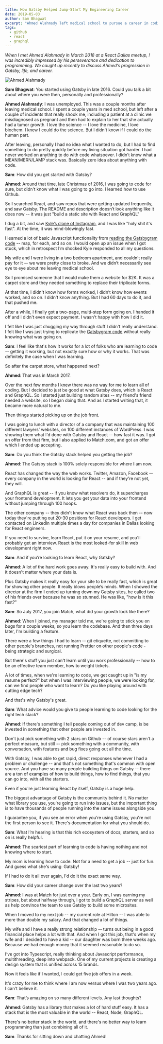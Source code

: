 ```yaml
---
title: How Gatsby Helped Jump-Start My Engineering Career
date: 2019-05-03
author: Sam Bhagwat
excerpt: "Ahmed Alahmady left medical school to pursue a career in coding. Learn how the Gatsby stack is solely responsible for the career Ahmed has now."
tags:
  - github
  - react
  - graphql
---
```


_When I met Ahmed Alahmady in March 2018 at a React Dallas meetup, I was incredibly impressed by his perseverance and dedication to programming. We caught up recently to discuss Ahmed’s progression in Gatsby, life, and career._

![Ahmed Alahmady](./images/ahmed.png)

**Sam Bhagwat**: You started using Gatsby in late 2016. Could you talk a bit about where you were then, personally and professionally?

**Ahmed Alahmady**: I was unemployed. This was a couple months after leaving medical school. I spent a couple years in med school, but left after a couple of incidents that really shook me, including a patient at a clinic we misdiagnosed as pregnant and then had to explain to her that she actually had a tumor growth. I love the science -- I love the medicine, I love biochem. I knew I could do the science. But I didn't know if I could do the human part.

After leaving, personally I had no idea what I wanted to do, but I had to find something to do pretty quickly before my living situation got harder. I had never worked on anything to do with code whatsoever. I didn’t know what a MEAN/MERN/LAMP stack was. Basically zero idea about anything with code.

**Sam**: How did you get started with Gatsby?

**Ahmed**: Around that time, late Christmas of 2016, I was going to code for sure, but didn't know what I was going to go into. I learned how to use Github.

So I searched React, and saw repos that were getting updated frequently, and saw Gatsby. The README and description doesn’t look anything like it does now -- it was just "build a static site with React and GraphQL"

I dug a bit, and saw [Kyle’s clone of Instagram](https://gatsbygram.gatsbyjs.org/), and I was like "holy shit it's fast". At the time, it was mind-blowingly fast.

I learned a lot of basic Javascript functionality from [reading the Gatsbygram code](https://github.com/gatsbyjs/gatsby/tree/master/examples/gatsbygram) -- map, for each, and so on. I would open up an issue when I got stuck, which in retrospect I’m shocked Kyle responded to all my questions.

My wife and I were living in a two bedroom apartment, and couldn’t really pay for it -- we were pretty close to broke. And we didn’t necessarily see eye to eye about me leaving medical school.

So I promised someone that I would make them a website for \$2K. It was a carpet store and they needed something to replace their triplicate forms.

At that time, I didn't know how forms worked, I didn’t know how events worked, and so on. I didn't know anything. But I had 60 days to do it, and that pushed me.

After a while, I finally got a two-page, multi-step form going on. I handed it off and I didn't even expect payment. I wasn't happy with how I did it.

I felt like I was just chugging my way through stuff I didn't really understand. I felt like I was just trying to replicate the [Gatsbygram code](https://github.com/gatsbyjs/gatsby/tree/master/examples/gatsbygram) without really knowing what was going on.

**Sam**: I feel like that's how it works for a lot of folks who are learning to code -- getting it working, but not exactly sure how or why it works. That was definitely the case when I was learning.

So after the carpet store, what happened next?

**Ahmed**: That was in March 2017.

Over the next few months I knew there was no way for me to learn all of coding. But I decided to just be good at what Gatsby does, which is React and GraphQL. So I started just building random sites -- my friend's friend needed a website, so I began doing that. And as I started writing that, it became more natural to me.

Then things started picking up on the job front.

I was going to lunch with a director of a company that was maintaining 100 different lawyers’ websites, on 100 different instances of WordPress. I was showing them what I'd done with Gatsby and React -- how fast it was. I got an offer from that firm, but I also applied to Match.com, and got an offer which I ended up accepting.

**Sam**: Do you think the Gatsby stack helped you getting the job?

**Ahmed**: The Gatsby stack is 100% solely responsible for where I am now.

React has changed the way the web works. Twitter, Amazon, Facebook -- every company in the world is looking for React -- and if they're not yet, they will.

And GraphQL is great -- if you know what resolvers do, it supercharges your frontend development. It lets you get your data into your frontend without jumping through 100 hoops.

The other company -- they didn't know what React was back then -- now today they're putting out 20-30 positions for React developers. I get contacted on LinkedIn multiple times a day for companies in Dallas looking for React engineers.

If you need to survive, learn React, put it on your resume, and you'll probably get an interview. React is the most looked-for skill in web development right now.

**Sam**: And if you’re looking to learn React, why Gatsby?

**Ahmed**: A lot of the hard work goes away. It's really easy to build with. And it doesn't matter where your data is.

Plus Gatsby makes it really easy for your site to be really fast, which is great for showing other people. It really blows people’s minds. When I showed the director at the firm I ended up turning down my Gatsby sites, he called two of his friends over because he was so stunned. He was like, "how is it this fast?"

**Sam**: So July 2017, you join Match, what did your growth look like there?

**Ahmed**: When I joined, my manager told me, we're going to stick you on bugs for a couple weeks, so you learn the codebase. And then three days later, I'm building a feature.

There were a few things I had to learn -- git etiquette, not committing to other people's branches, not running Prettier on other people's code - being strategic and surgical.

But there's stuff you just can't learn until you work professionally -- how to be an effective team member, how to weight tickets.

A lot of times, when we're learning to code, we get caught up in "is my resume perfect?" but when I was interviewing people, we were looking for, can we find people who want to learn? Do you like playing around with cutting edge tech?

And that's why Gatsby's great.

**Sam**: What advice would you give to people learning to code looking for the right tech stack?

**Ahmed**: If there's something I tell people coming out of dev camp, is be invested in something that other people are invested in.

Don't just pick something with 2 stars on Github -- of course stars aren't a perfect measure, but still -- pick something with a community, with conversation, with features and bug fixes going out all the time.

With Gatsby, I was able to get rapid, direct responses whenever I had a problem or challenge -- and that's not something that's common with open source. And you have so many people building things on Gatsby -- there are a ton of examples of how to build things, how to find things, that you can go into, with all the starters.

Even if you're just learning React by itself, Gatsby is a huge help.

The biggest advantage of Gatsby is the community behind it. No matter what library you use, you're going to run into issues, but the important thing is to have thousands of people running into the same issues alongside you.

I guarantee you, if you see an error when you’re using Gatsby, you're not the first person to see it. There's documentation for what you should do.

**Sam**: What I’m hearing is that this rich ecosystem of docs, starters, and so on is really helpful.

**Ahmed**: The scariest part of learning to code is having nothing and not knowing where to start.

My mom is learning how to code. Not for a need to get a job -- just for fun. And guess what she's using: Gatsby!

If I had to do it all over again, I'd do it the exact same way.

**Sam**: How did your career change over the last two years?

**Ahmed**: I was at Match for just over a year. Early on, I was earning my stripes, but about halfway through, I got to build a GraphQL server as well as help convince the team to use Gatsby to build some microsites.

When I moved to my next job -- my current role at Hilton -- I was able to more than double my salary. And that changed a lot of things.

My wife and I have a really strong relationship -- turns out being in a good financial place helps a lot with that. And when I got this job, that's when my wife and I decided to have a kid -- our daughter was born three weeks ago. Because we had enough money that it seemed reasonable to do so.

I’ve got into Typescript, really thinking about Javascript performance, multithreading, deep into webpack. One of my current projects is creating a design system that is unified across 15 brands.

Now it feels like if I wanted, I could get five job offers in a week.

It's crazy for me to think where I am now versus where I was two years ago. I can't believe it.

**Sam**: That’s amazing on so many different levels. Any last thoughts?

**Ahmed**: Gatsby has a library that makes a lot of hard stuff easy. It has a stack that is the most valuable in the world -- React, Node, GraphQL.

There's no better stack in the world, and there's no better way to learn programming than just combining all of it.

**Sam**: Thanks for sitting down and chatting Ahmed!
